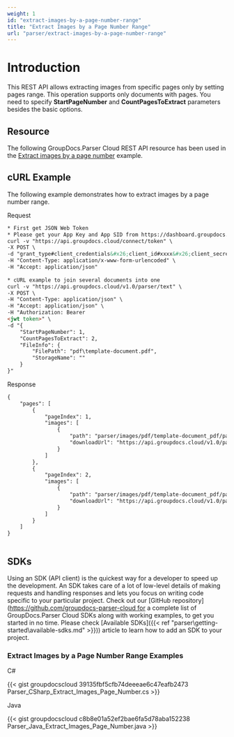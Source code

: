 ```yaml
---
weight: 1
id: "extract-images-by-a-page-number-range"
title: "Extract Images by a Page Number Range"
url: "parser/extract-images-by-a-page-number-range"
---
```







# Introduction #

This REST API allows extracting images from specific pages only by setting pages range. This operation supports only documents with pages. You need to specify **StartPageNumber** and **CountPagesToExtract** parameters besides the basic options.

## Resource ##

The following GroupDocs.Parser Cloud REST API resource has been used in the [Extract images by a page number](https://apireference.groupdocs.cloud/parser/#/Parse/Images) example.

## cURL Example ##

The following example demonstrates how to extract images by a page number range.





 Request

```html 
* First get JSON Web Token
* Please get your App Key and App SID from https://dashboard.groupdocs.cloud/#/apps. Kindly place App Key in "client_secret" and App SID in "client_id" argument.
curl -v "https://api.groupdocs.cloud/connect/token" \
-X POST \
-d "grant_type#client_credentials&#x26;client_id#xxxx&#x26;client_secret#xxxx" \
-H "Content-Type: application/x-www-form-urlencoded" \
-H "Accept: application/json"
   
* cURL example to join several documents into one
curl -v "https://api.groupdocs.cloud/v1.0/parser/text" \
-X POST \
-H "Content-Type: application/json" \
-H "Accept: application/json" \
-H "Authorization: Bearer 
<jwt token>" \
-d "{
    "StartPageNumber": 1,
    "CountPagesToExtract": 2,
    "FileInfo": {
        "FilePath": "pdf\template-document.pdf",
        "StorageName": ""
    }
}"

 ```




 Response

```html 
{
    "pages": [
        {
            "pageIndex": 1,
            "images": [
                {
                    "path": "parser/images/pdf/template-document_pdf/page_1/image_0.jpeg",
                    "downloadUrl": "https://api.groupdocs.cloud/v1.0/parser/storage/file/parser/images/pdf/template-document_pdf/page_1/image_0.jpeg"
                }
            ]
        },
        {
            "pageIndex": 2,
            "images": [
                {
                    "path": "parser/images/pdf/template-document_pdf/page_2/image_0.jpeg",
                    "downloadUrl": "https://api.groupdocs.cloud/v1.0/parser/storage/file/parser/images/pdf/template-document_pdf/page_2/image_0.jpeg"
                }
            ]
        }
    ]
}



 ```






## SDKs ##

Using an SDK (API client) is the quickest way for a developer to speed up the development. An SDK takes care of a lot of low-level details of making requests and handling responses and lets you focus on writing code specific to your particular project. Check out our [GitHub repository](https://github.com/groupdocs-parser-cloud for a complete list of GroupDocs.Parser Cloud SDKs along with working examples, to get you started in no time. Please check [Available SDKs]({{< ref "parser\getting-started\available-sdks.md" >}})) article to learn how to add an SDK to your project.

### Extract Images by a Page Number Range Examples ###





 C#




{{< gist groupdocscloud 39135fbf5cfb74deeeae6c47eafb2473 Parser_CSharp_Extract_Images_Page_Number.cs >}}







 Java




{{< gist groupdocscloud c8b8e01a52ef2bae6fa5d78aba152238 Parser_Java_Extract_Images_Page_Number.java >}}







